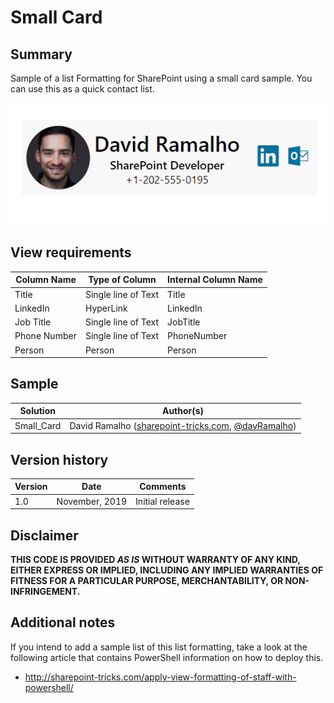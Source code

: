 # Small Card

## Summary

Sample of a list Formatting for SharePoint using a small card sample. You can use this as a quick contact list.

![formatting](./assets/formatting.PNG)

## View requirements

|Column Name|Type of Column|Internal Column Name|
|-|-|-|
|Title |Single line of Text|Title|
|LinkedIn|HyperLink|LinkedIn|
|Job Title|Single line of Text|JobTitle|
|Phone Number|Single line of Text|PhoneNumber|
|Person|Person|Person|

## Sample

Solution|Author(s)
--------|---------
Small_Card | David Ramalho ([sharepoint-tricks.com](http://sharepoint-tricks.com), [@davRamalho](https://twitter.com/davRamalho))

## Version history

Version|Date|Comments
-------|----|--------
1.0|November, 2019|Initial release

## Disclaimer
**THIS CODE IS PROVIDED *AS IS* WITHOUT WARRANTY OF ANY KIND, EITHER EXPRESS OR IMPLIED, INCLUDING ANY IMPLIED WARRANTIES OF FITNESS FOR A PARTICULAR PURPOSE, MERCHANTABILITY, OR NON-INFRINGEMENT.**

## Additional notes

If you intend to add a sample list of this list formatting, take a look at the following article that contains PowerShell information on how to deploy this. 

- http://sharepoint-tricks.com/apply-view-formatting-of-staff-with-powershell/
